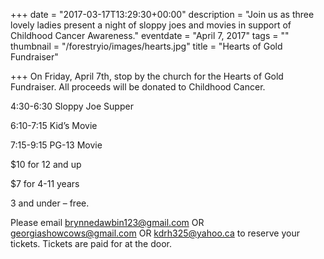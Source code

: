 +++
date = "2017-03-17T13:29:30+00:00"
description = "Join us as three lovely ladies present a night of sloppy joes and movies in support of Childhood Cancer Awareness."
eventdate = "April 7, 2017"
tags = ""
thumbnail = "/forestryio/images/hearts.jpg"
title = "Hearts of Gold Fundraiser"

+++
On Friday, April 7th, stop by the church for the Hearts of Gold Fundraiser. All proceeds will be donated to Childhood Cancer. 

4:30-6:30 Sloppy Joe Supper

6:10-7:15 Kid’s Movie

7:15-9:15 PG-13 Movie

$10 for 12 and up

$7 for 4-11 years

3 and under – free. 

Please email brynnedawbin123@gmail.com OR georgiashowcows@gmail.com OR kdrh325@yahoo.ca to reserve your tickets. Tickets are paid for at the door.